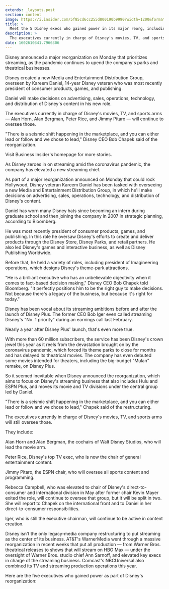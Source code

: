 ```yaml
--- 
extends: _layouts.post 
section: content 
image: https://i.insider.com/5f85cd6cc255d800190b9990?width=1200&format=jpeg 
title: > 
  Meet the 5 Disney execs who gained power in its major reorg, including Kareem Daniel who will spearhead its ambitious streaming strategy 
description: > 
  The executives currently in charge of Disney's movies, TV, and sports arms — Alan Horn, Alan Bergman, Peter Rice, and Jimmy Pitaro — will continue to oversee those.As Disney zeroes in on streaming amid the coronavirus pandemic, the company has elevated a new streaming chief.The former CEO Bob Iger even called streaming Disney's "No.The executives currently in charge of Disney's movies, TV, and sports arms will still oversee those.Here are the five executives who gained power as part of Disney's reorganization: 
date: 1602610341.7966306 
--- 
```

Disney announced a major reorganization on Monday that prioritizes streaming, as the pandemic continues to upend the company's parks and theatrical businesses.

Disney created a new Media and Entertainment Distribution Group, overseen by Kareem Daniel, 14-year Disney veteran who was most recently president of consumer products, games, and publishing.

Daniel will make decisions on advertising, sales, operations, technology, and distribution of Disney's content in his new role.

The executives currently in charge of Disney's movies, TV, and sports arms — Alan Horn, Alan Bergman, Peter Rice, and Jimmy Pitaro — will continue to oversee those.

"There is a seismic shift happening in the marketplace, and you can either lead or follow and we chose to lead," Disney CEO Bob Chapek said of the reorganization.

Visit Business Insider's homepage for more stories.

As Disney zeroes in on streaming amid the coronavirus pandemic, the company has elevated a new streaming chief.

As part of a major reorganization announced on Monday that could rock Hollywood, Disney veteran Kareem Daniel has been tasked with overseeing a new Media and Entertainment Distribution Group, in which he'll make decisions on advertising, sales, operations, technology, and distribution of Disney's content.

Daniel has worn many Disney hats since becoming an intern during graduate school and then joining the company in 2007 in strategic planning, according to Bloomberg.

He was most recently president of consumer products, games, and publishing. In this role he oversaw Disney's efforts to create and deliver products through the Disney Store, Disney Parks, and retail partners. He also led Disney's games and interactive business, as well as Disney Publishing Worldwide.

Before that, he held a variety of roles, including president of Imagineering operations, which designs Disney's theme-park attractions.

"He is a brilliant executive who has an unbelievable objectivity when it comes to fact-based decision making," Disney CEO Bob Chapek told Bloomberg. "It perfectly positions him to be the right guy to make decisions. Not because there's a legacy of the business, but because it's right for today."

Disney has been vocal about its streaming ambitions before and after the launch of Disney Plus. The former CEO Bob Iger even called streaming Disney's "No. 1 priority" during an earnings call last February.

Nearly a year after Disney Plus' launch, that's even more true.

With more than 60 million subscribers, the service has been Disney's crown jewel this year as it reels from the devastation brought on by the coronavirus pandemic, which forced its theme parks to close for months and has delayed its theatrical movies. The company has even debuted some movies intended for theaters, including the big-budget "Mulan" remake, on Disney Plus.

So it seemed inevitable when Disney announced the reorganization, which aims to focus on Disney's streaming business that also includes Hulu and ESPN Plus, and moves its movie and TV divisions under the central group led by Daniel.

"There is a seismic shift happening in the marketplace, and you can either lead or follow and we chose to lead," Chapek said of the restructuring.

The executives currently in charge of Disney's movies, TV, and sports arms will still oversee those.

They include:

Alan Horn and Alan Bergman, the cochairs of Walt Disney Studios, who will lead the movie arm.

Peter Rice, Disney's top TV exec, who is now the chair of general entertainment content.

Jimmy Pitaro, the ESPN chair, who will oversee all sports content and programming.

Rebecca Campbell, who was elevated to chair of Disney's direct-to-consumer and international division in May after former chair Kevin Mayer exited the role, will continue to oversee that group, but it will be split in two. She will report to Chapek on the international front and to Daniel in her direct-to-consumer responsibilities.

Iger, who is still the executive chairman, will continue to be active in content creation.

Disney isn't the only legacy-media company restructuring to put streaming as the center of its business. AT&T's WarnerMedia went through a massive reorganization in recent weeks that put all production — from Warner Bros. theatrical releases to shows that will stream on HBO Max — under the oversight of Warner Bros. studio chief Ann Sarnoff, and elevated key execs in charge of the streaming business. Comcast's NBCUniversal also combined its TV and streaming production operations this year.

Here are the five executives who gained power as part of Disney's reorganization: